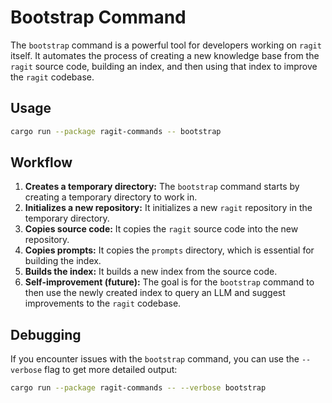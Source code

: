 # Bootstrap Command

The `bootstrap` command is a powerful tool for developers working on `ragit` itself. It automates the process of creating a new knowledge base from the `ragit` source code, building an index, and then using that index to improve the `ragit` codebase.

## Usage

```bash
cargo run --package ragit-commands -- bootstrap
```

## Workflow

1. **Creates a temporary directory:** The `bootstrap` command starts by creating a temporary directory to work in.
2. **Initializes a new repository:** It initializes a new `ragit` repository in the temporary directory.
3. **Copies source code:** It copies the `ragit` source code into the new repository.
4. **Copies prompts:** It copies the `prompts` directory, which is essential for building the index.
5. **Builds the index:** It builds a new index from the source code.
6. **Self-improvement (future):** The goal is for the `bootstrap` command to then use the newly created index to query an LLM and suggest improvements to the `ragit` codebase.

## Debugging

If you encounter issues with the `bootstrap` command, you can use the `--verbose` flag to get more detailed output:

```sh
cargo run --package ragit-commands -- --verbose bootstrap
```
